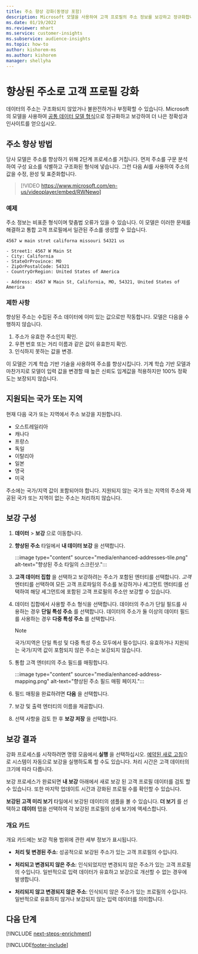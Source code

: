 ```yaml
---
title: 주소 향상 강화(동영상 포함)
description: Microsoft 모델을 사용하여 고객 프로필의 주소 정보를 보강하고 정규화합니다.
ms.date: 01/19/2022
ms.reviewer: mhart
ms.service: customer-insights
ms.subservice: audience-insights
ms.topic: how-to
author: kishorem-ms
ms.author: kishorem
manager: shellyha
---
```


# <a name="enrichment-of-customer-profiles-with-enhanced-addresses"></a>향상된 주소로 고객 프로필 강화

데이터의 주소는 구조화되지 않았거나 불완전하거나 부정확할 수 있습니다. Microsoft의 모델을 사용하여 [공통 데이터 모델 형식](/common-data-model/schema/core/applicationcommon/address)으로 정규화하고 보강하여 더 나은 정확성과 인사이트를 얻으십시오.

## <a name="how-we-enhance-addresses"></a>주소 향상 방법

당사 모델은 주소를 향상하기 위해 2단계 프로세스를 거칩니다. 먼저 주소를 구문 분석하여 구성 요소를 식별하고 구조화된 형식에 넣습니다. 그런 다음 AI를 사용하여 주소의 값을 수정, 완성 및 표준화합니다.

> [!VIDEO https://www.microsoft.com/en-us/videoplayer/embed/RWNewo]

### <a name="example"></a>예제

주소 정보는 비표준 형식이며 맞춤법 오류가 있을 수 있습니다. 이 모델은 이러한 문제를 해결하고 통합 고객 프로필에서 일관된 주소를 생성할 수 있습니다.

```Input
4567 w main stret californa missouri 54321 us
```

```Output
- Street1: 4567 W Main St
- City: California
- StateOrProvince: MO
- ZipOrPostalCode: 54321
- CountryOrRegion: United States of America

- Address: 4567 W Main St, California, MO, 54321, United States of America
```

### <a name="limitations"></a>제한 사항

향상된 주소는 수집된 주소 데이터에 이미 있는 값으로만 작동합니다. 모델은 다음을 수행하지 않습니다. 

1. 주소가 유효한 주소인지 확인.
2. 우편 번호 또는 거리 이름과 같은 값이 유효한지 확인.
3. 인식하지 못하는 값을 변경.

이 모델은 기계 학습 기반 기술을 사용하여 주소를 향상시킵니다. 기계 학습 기반 모델과 마찬가지로 모델이 입력 값을 변경할 때 높은 신뢰도 임계값을 적용하지만 100% 정확도는 보장되지 않습니다.

## <a name="supported-countries-or-regions"></a>지원되는 국가 또는 지역

현재 다음 국가 또는 지역에서 주소 보강을 지원합니다. 

- 오스트레일리아
- 캐나다
- 프랑스
- 독일
- 이탈리아
- 일본
- 영국
- 미국

주소에는 국가/지역 값이 포함되어야 합니다. 지원되지 않는 국가 또는 지역의 주소와 제공된 국가 또는 지역이 없는 주소는 처리하지 않습니다.

## <a name="configure-the-enrichment"></a>보강 구성

1. **데이터** > **보강** 으로 이동합니다.

1. **향상된 주소** 타일에서 **내 데이터 보강** 을 선택합니다.

   :::image type="content" source="media/enhanced-addresses-tile.png" alt-text="향상된 주소 타일의 스크린샷.":::

1. **고객 데이터 집합** 을 선택하고 보강하려는 주소가 포함된 엔터티를 선택합니다. *고객* 엔터티를 선택하여 모든 고객 프로파일의 주소를 보강하거나 세그먼트 엔터티를 선택하여 해당 세그먼트에 포함된 고객 프로필의 주소만 보강할 수 있습니다.

1. 데이터 집합에서 사용할 주소 형식을 선택합니다. 데이터의 주소가 단일 필드를 사용하는 경우 **단일 특성 주소** 를 선택합니다. 데이터의 주소가 둘 이상의 데이터 필드를 사용하는 경우 **다중 특성 주소** 를 선택합니다.

   > [!NOTE]
   > 국가/지역은 단일 특성 및 다중 특성 주소 모두에서 필수입니다. 유효하거나 지원되는 국가/지역 값이 포함되지 않은 주소는 보강되지 않습니다.

1.  통합 고객 엔터티의 주소 필드를 매핑합니다.

    :::image type="content" source="media/enhanced-address-mapping.png" alt-text="향상된 주소 필드 매핑 페이지.":::

1. 필드 매핑을 완료하려면 **다음** 을 선택합니다.

1. 보강 및 출력 엔터티의 이름을 제공합니다.

1. 선택 사항을 검토 한 후 **보강 저장** 을 선택합니다.

## <a name="enrichment-results"></a>보강 결과

강화 프로세스를 시작하려면 명령 모음에서.**실행** 을 선택하십시오. [예약된 새로 고침](system.md#schedule-tab)으로 시스템이 자동으로 보강을 실행하도록 할 수도 있습니다. 처리 시간은 고객 데이터의 크기에 따라 다릅니다.

보강 프로세스가 완료되면 **내 보강** 아래에서 새로 보강 된 고객 프로필 데이터를 검토 할 수 있습니다. 또한 마지막 업데이트 시간과 강화된 프로필 수를 확인할 수 있습니다.

**보강된 고객 미리 보기** 타일에서 보강된 데이터의 샘플을 볼 수 있습니다. **더 보기** 를 선택하고 **데이터** 탭을 선택하여 각 보강된 프로필의 상세 보기에 액세스합니다.

### <a name="overview-card"></a>개요 카드

개요 카드에는 보강 적용 범위에 관한 세부 정보가 표시됩니다. 

* **처리 및 변경된 주소**: 성공적으로 보강된 주소가 있는 고객 프로필의 수입니다.

* **처리되고 변경되지 않은 주소**: 인식되었지만 변경되지 않은 주소가 있는 고객 프로필의 수입니다. 일반적으로 입력 데이터가 유효하고 보강으로 개선할 수 없는 경우에 발생합니다.

* **처리되지 않고 변경되지 않은 주소**: 인식되지 않은 주소가 있는 프로필의 수입니다. 일반적으로 유효하지 않거나 보강되지 않는 입력 데이터를 의미합니다.

## <a name="next-steps"></a>다음 단계

[!INCLUDE [next-steps-enrichment](../includes/next-steps-enrichment.md)]

[!INCLUDE[footer-include](../includes/footer-banner.md)]
